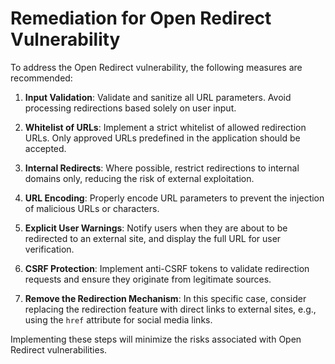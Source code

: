 # Remediation for Open Redirect Vulnerability

To address the Open Redirect vulnerability, the following measures are recommended:

1. **Input Validation**:
   Validate and sanitize all URL parameters. Avoid processing redirections based solely on user input.

2. **Whitelist of URLs**:
   Implement a strict whitelist of allowed redirection URLs. Only approved URLs predefined in the application should be accepted.

3. **Internal Redirects**:
   Where possible, restrict redirections to internal domains only, reducing the risk of external exploitation.

4. **URL Encoding**:
   Properly encode URL parameters to prevent the injection of malicious URLs or characters.

5. **Explicit User Warnings**:
   Notify users when they are about to be redirected to an external site, and display the full URL for user verification.

6. **CSRF Protection**:
   Implement anti-CSRF tokens to validate redirection requests and ensure they originate from legitimate sources.

7. **Remove the Redirection Mechanism**:
   In this specific case, consider replacing the redirection feature with direct links to external sites, e.g., using the `href` attribute for social media links.

Implementing these steps will minimize the risks associated with Open Redirect vulnerabilities.
